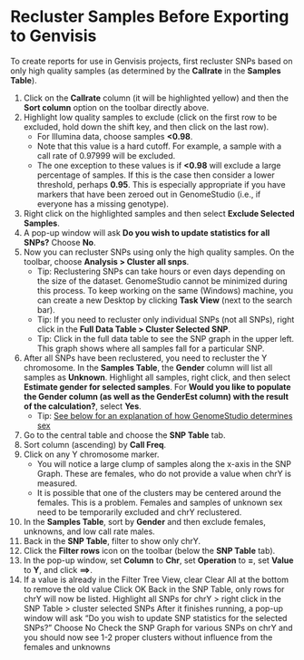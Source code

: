 # Recluster Samples Before Exporting to Genvisis

To create reports for use in Genvisis projects, first recluster SNPs based on only high quality samples (as determined by the **Callrate** in the **Samples Table**).

1. Click on the **Callrate** column (it will be highlighted yellow) and then the **Sort column** option on the toolbar directly above.
2. Highlight low quality samples to exclude (click on the first row to be excluded, hold down the shift key, and then click on the last row).
    * For Illumina data, choose samples **<0.98**.
    * Note that this value is a hard cutoff. For example, a sample with a call rate of 0.97999 will be excluded.
    * The one exception to these values is if **<0.98** will exclude a large percentage of samples. If this is the case then consider a lower threshold, perhaps **0.95**. This is especially appropriate if you have markers that have been zeroed out in GenomeStudio (i.e., if everyone has a missing genotype).
3. Right click on the highlighted samples and then select **Exclude Selected Samples**.
4. A pop-up window will ask **Do you wish to update statistics for all SNPs?** Choose **No**.
5. Now you can recluster SNPs using only the high quality samples. On the toolbar, choose **Analysis > Cluster all snps**.
    * Tip: Reclustering SNPs can take hours or even days depending on the size of the dataset. GenomeStudio cannot be minimized during this process. To keep working on the same (Windows) machine, you can create a new Desktop by clicking **Task View** (next to the search bar).
    * Tip: If you need to recluster only individual SNPs (not all SNPs), right click in the **Full Data Table > Cluster Selected SNP**.
    * Tip: Click in the full data table to see the SNP graph in the upper left. This graph shows where all samples fall for a particular SNP.
6. After all SNPs have been reclustered, you need to recluster the Y chromosome. In the **Samples Table**, the **Gender** column will list all samples as **Unknown**. Highlight all samples, right click, and then select **Estimate gender for selected samples**. For **Would you like to populate the Gender column (as well as the GenderEst column) with the result of the calculation?**, select **Yes**.
    * Tip: [See below for an explanation of how GenomeStudio determines sex](sex-determination-explained.md)
7. Go to the central table and choose the **SNP Table** tab.
8. Sort column (ascending) by **Call Freq**.
9. Click on any Y chromosome marker.
     * You will notice a large clump of samples along the x-axis in the SNP Graph. These are females, who do not provide a value when chrY is measured.
    * It is possible that one of the clusters may be centered around the females. This is a problem. Females and samples of unknown sex need to be temporarily excluded and chrY reclustered.
11. In the **Samples Table**, sort by **Gender** and then exclude females, unknowns, and low call rate males.
12. Back in the **SNP Table**, filter to show only chrY.
13. Click the **Filter rows** icon on the toolbar (below the **SNP Table** tab).
14. In the pop-up window, set **Column** to **Chr**, set **Operation** to **=**, set **Value** to **Y**, and click **==>**.
15. If a value is already in the Filter Tree View, clear Clear All at the bottom to remove the old value
Click OK
Back in the SNP Table, only rows for chrY will now be listed.
Highlight all SNPs for chrY > right click in the SNP Table > cluster selected SNPs
After it finishes running, a pop-up window will ask “Do you wish to update SNP statistics for the selected SNPs?” Choose No
Check the SNP Graph for various SNPs on chrY and you should now see 1-2 proper clusters without influence from the females and unknowns
